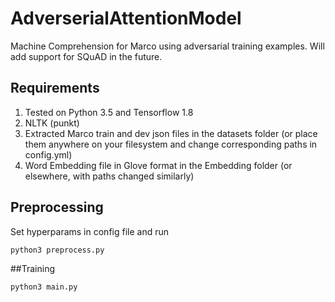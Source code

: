 # AdverserialAttentionModel

Machine Comprehension for Marco using adversarial training examples. Will add support for SQuAD in the future.

## Requirements

1. Tested on Python 3.5 and Tensorflow 1.8
2. NLTK (punkt)
3. Extracted Marco train and dev json files in the datasets folder (or place them anywhere on your filesystem and change corresponding paths in config.yml)
4. Word Embedding file in Glove format in the Embedding folder (or elsewhere, with paths changed similarly)

## Preprocessing

Set hyperparams in config file and run

```
python3 preprocess.py
```

##Training

```
python3 main.py
```